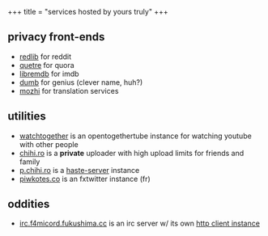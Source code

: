 +++
title = "services hosted by yours truly"
+++

## privacy front-ends
* [redlib](https://redlib.jeikobu.net) for reddit
* [quetre](https://quetre.jeikobu.net) for quora
* [libremdb](https://libremdb.jeikobu.net) for imdb
* [dumb](https://dumb.jeikobu.net) for genius (clever name, huh?)
* [mozhi](https://translate.jeikobu.net) for translation services

## utilities
* [watchtogether](https://watchtogether.jeikobu.net) is an opentogethertube instance for watching youtube with other people
* [chihi.ro](https://chihi.ro) is a **private** uploader with high upload limits for friends and family
* [p.chihi.ro](https://p.chihi.ro) is a [haste-server](https://github.com/skyra-project/haste-server) instance
* [piwkotes.co](https://piwkotes.co) is an fxtwitter instance (fr)

## oddities
* [irc.f4micord.fukushima.cc](irc://irc.f4micord.fukishima.cc) is an irc server w/ its own [http client instance](https://irc.f4micord.fukushima.cc)
